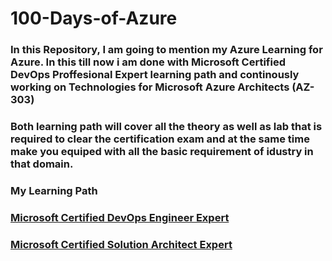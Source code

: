 # **100-Days-of-Azure**
### In this Repository, I am going to mention my Azure Learning for Azure. In this till now i am done with Microsoft Certified DevOps Proffesional Expert learning path and continously working on Technologies for Microsoft Azure Architects (AZ-303)


### Both learning path will cover all the theory as well as lab that is required to clear the certification exam and at the same time make you equiped with all the basic requirement of idustry in that domain.

### **My Learning Path**

### [Microsoft Certified DevOps Engineer Expert](Microsoft_Certified_DevOps_Engineer_Expert)
### [Microsoft Certified Solution Architect Expert](Microsoft_Certified_Solution_Architect_Expert)








